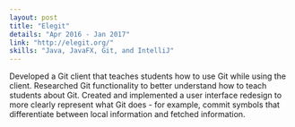 ```yaml
---
layout: post
title: "Elegit"
details: "Apr 2016 - Jan 2017"
link: "http://elegit.org/"
skills: "Java, JavaFX, Git, and IntelliJ"
---
```


Developed a Git client that teaches students how to use Git while using the client.
Researched Git functionality to better understand how to teach students about Git.
Created and implemented a user interface redesign to more clearly represent what Git does - 
for example, commit symbols that differentiate between local information and fetched information.
